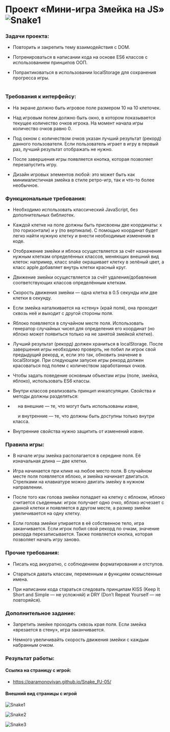 # Проект «Мини-игра Змейка на JS»![Snake1](https://github.com/ParamonovIvan/Snake_PJ-05/assets/131868856/6de1c54e-f4a3-4249-b56a-f3833170436d)


### Задачи проекта:

+ Повторить и закрепить тему взаимодействия с DOM.

+ Потренироваться в написании кода на основе ES6 классов с использованием принципов ООП.

+ Попрактиковаться в использовании localStorage для сохранения прогресса игры.<br><br>

### Требования к интерфейсу:

+ На экране должно быть игровое поле размером 10 на 10 клеточек.

+ Над игровым полем должно быть окно, в котором показывается текущее количество очков игрока. На момент начала игры количество очков равно 0.

+ Под окном с количеством очков указан лучший результат (рекорд) данного пользователя. Если пользователь играет в игру в первый раз, лучший результат отображать не нужно.

+ После завершения игры появляется кнопка, которая позволяет перезапустить игру.

+ Дизайн игровых элементов любой: это может быть как минималистичная змейка в стиле ретро-игр, так и что-то более необычное.

### Функциональные требования:

+ Необходимо использовать классический JavaScript, без дополнительных библиотек.

+ Каждой клетке на поле должны быть присвоены две координаты: x (по горизонтали) и y (по вертикали). С помощью координат будет легко найти нужную клетку и внести необходимые изменения в коде.

+ Отображение змейки и яблока осуществляется за счёт назначения нужным клеткам определённых классов, меняющих внешний вид клеток: например, класс snake окрашивает клетку в зелёный цвет, а класс apple добавляет внутрь клетки красный круг.

+ Движение змейки осуществляется за счёт удаления/добавления соответствующих классов определённым клеткам.

+ Скорость движения змейки — одна клетка в 0.5 секунды или две клетки в секунду.

+ Если змейка наталкивается на «стену» (край поля), она проходит сквозь неё и выходит с другой стороны поля.

+ Яблоко появляется в случайном месте поля. Использовать генератор случайных чисел для определения его координат (но яблоко может появиться только на не занятой змейкой клетке).

+ Лучший результат (рекорд) должен храниться в localStorage. После завершения игры необходимо проверть, не побил ли игрок свой предыдущий рекорд, и, если это так, обновить значение в localStorage. При следующем запуске игры рекорд должен красоваться под полем с количеством заработанных очков.

+ Чтобы задать поведение основным объектам игры (поле, змейка, яблоко), использовать ES6 классы.

+ Внутри классов реализовать принцип инкапсуляции. Свойства и методы должны разделяться:
+ 
  &nbsp;&nbsp;&nbsp;  на внешние — те, что могут быть использованы извне,
  
  &nbsp;&nbsp;&nbsp;  и внутренние — те, что должны быть доступны только внутри класса.

+ Внутренние свойства нужно защитить от изменений извне.

### Правила игры:

+ В начале игры змейка располагается в середине поля. Её изначальная длина — две клетки.

+ Игра начинается при клике на любое место поля. В случайном месте поля появляется яблоко, и змейка начинает двигаться. Стрелками на клавиатуре можно двигать змейку в нужном направлении.

+ После того как голова змейки попадает на клетку с яблоком, яблоко считается съеденным: игрок получает одно очко, яблоко исчезает с данной клетки и появляется в другом месте, а размер змейки увеличивается на одну клетку.

+ Если голова змейки упирается в её собственное тело, игра заканчивается. Если игрок побил свой рекорд по очкам, значение рекорда перезаписывается. Также появляется кнопка, которая позволяет начать игру заново.

### Прочие требования:

+ Писать код аккуратно, с соблюдением форматирования и отступов.

+ Стараться давать классам, переменным и функциям осмысленные имена.

+ При написании кода стараться следовать принципам KISS (Keep It Short and Simple — не усложняй) и DRY (Don’t Repeat Yourself — не повторяйся).

### Дополнительное задание:

+ Запретить змейке проходить сквозь края поля. Если змейка «врезается в стену», игра заканчивается.

+ Немного увеличивайть скорость движения змейки с каждым набранным очком.

### Результат работы:

#### Ссылка на страницу с игрой:

+ https://paramonovivan.github.io/Snake_PJ-05/

#### Внешний вид страницы с игрой

![Snake1](https://github.com/ParamonovIvan/Snake_PJ-05/assets/131868856/610b9d90-9cd1-4fe9-9bb5-c4ab92ded159)


![Snake2](https://github.com/ParamonovIvan/Snake_PJ-05/assets/131868856/f39761c0-8e39-43bf-aaf6-efcd5e2a5ef3)


![Snake3](https://github.com/ParamonovIvan/Snake_PJ-05/assets/131868856/5cec66d6-6dff-4d7e-9611-bd8aca0c1b75)
